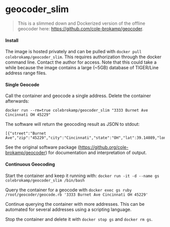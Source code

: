 # geocoder_slim

> This is a slimmed down and Dockerized version of the offline geocoder here: https://github.com/cole-brokamp/geocoder.

#### Install

The image is hosted privately and can be pulled with `docker pull colebrokamp/geocoder_slim`. This requires authorization through the docker command line. Contact the author for access. Note that this could take a while because the image contains a large (~5GB) database of TIGER/Line address range files.

#### Single Geocode

Call the container and geocode a single address. Delete the container afterwards:

```
docker run --rm=true colebrokamp/geocoder_slim "3333 Burnet Ave Cincinnati OH 45229"
```

The software will return the geocoding result as JSON to stdout:

```
[{"street":"Burnet Ave","zip":"45229","city":"Cincinnati","state":"OH","lat":39.14089,"lon":-84.500402,"fips_county":"39061","score":0.949,"prenum":"","number":"3333","precision":"range"}]
```

See the original software package (https://github.org/cole-brokamp/geocoder) for documentation and
interpretation of output.

#### Continuous Geocoding

Start the container and keep it running with: `docker run -it -d --name gs colebrokamp/geocoder_slim /bin/bash`

Query the container for a geocode with `docker exec gs ruby /root/geocoder/geocode.rb '3333 Burnet Ave Cincinnati OH 45229'`

Continue querying the container with more addresses. This can be automated for several addresses using a scripting language.

Stop the container and delete it with `docker stop gs` and `docker rm gs`.
